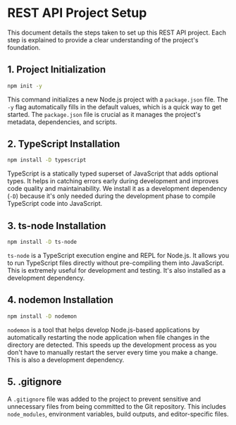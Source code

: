 # REST API Project Setup

This document details the steps taken to set up this REST API project. Each step is explained to provide a clear understanding of the project's foundation.

## 1. Project Initialization

```bash
npm init -y
```

This command initializes a new Node.js project with a `package.json` file. The `-y` flag automatically fills in the default values, which is a quick way to get started. The `package.json` file is crucial as it manages the project's metadata, dependencies, and scripts.

## 2. TypeScript Installation

```bash
npm install -D typescript
```

TypeScript is a statically typed superset of JavaScript that adds optional types. It helps in catching errors early during development and improves code quality and maintainability. We install it as a development dependency (`-D`) because it's only needed during the development phase to compile TypeScript code into JavaScript.

## 3. ts-node Installation

```bash
npm install -D ts-node
```

`ts-node` is a TypeScript execution engine and REPL for Node.js. It allows you to run TypeScript files directly without pre-compiling them into JavaScript. This is extremely useful for development and testing. It's also installed as a development dependency.

## 4. nodemon Installation

```bash
npm install -D nodemon
```

`nodemon` is a tool that helps develop Node.js-based applications by automatically restarting the node application when file changes in the directory are detected. This speeds up the development process as you don't have to manually restart the server every time you make a change. This is also a development dependency.

## 5. .gitignore

A `.gitignore` file was added to the project to prevent sensitive and unnecessary files from being committed to the Git repository. This includes `node_modules`, environment variables, build outputs, and editor-specific files.
